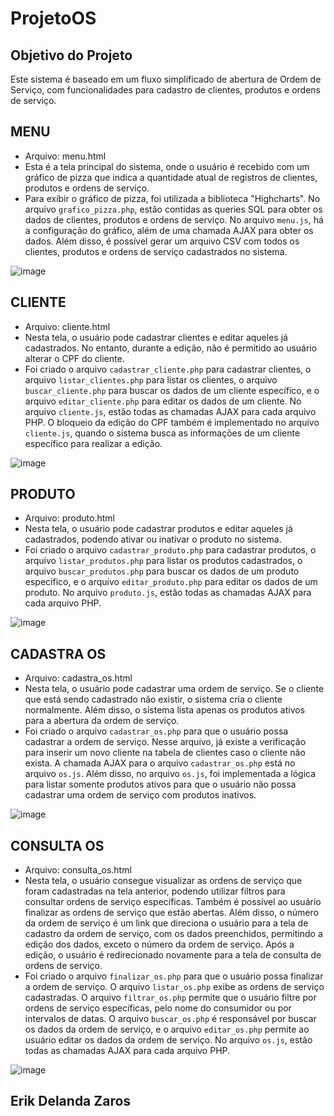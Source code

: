 # ProjetoOS

## Objetivo do Projeto

Este sistema é baseado em um fluxo simplificado de abertura de Ordem de Serviço, com funcionalidades para cadastro de clientes, produtos e ordens de serviço.

## MENU
- Arquivo: menu.html
- Esta é a tela principal do sistema, onde o usuário é recebido com um gráfico de pizza que indica a quantidade atual de registros de clientes, produtos e ordens de serviço.
- Para exibir o gráfico de pizza, foi utilizada a biblioteca "Highcharts". No arquivo `grafico_pizza.php`, estão contidas as queries SQL para obter os dados de clientes, produtos e ordens de serviço. No arquivo `menu.js`, há a configuração do gráfico, além de uma chamada AJAX para obter os dados. Além disso, é possível gerar um arquivo CSV com todos os clientes, produtos e ordens de serviço cadastrados no sistema.

![image](https://github.com/user-attachments/assets/5753593f-173b-44a4-8de7-71a78553e114)

## CLIENTE
- Arquivo: cliente.html
- Nesta tela, o usuário pode cadastrar clientes e editar aqueles já cadastrados. No entanto, durante a edição, não é permitido ao usuário alterar o CPF do cliente.
- Foi criado o arquivo `cadastrar_cliente.php` para cadastrar clientes, o arquivo `listar_clientes.php` para listar os clientes, o arquivo `buscar_cliente.php` para buscar os dados de um cliente específico, e o arquivo `editar_cliente.php` para editar os dados de um cliente. No arquivo `cliente.js`, estão todas as chamadas AJAX para cada arquivo PHP. O bloqueio da edição do CPF também é implementado no arquivo `cliente.js`, quando o sistema busca as informações de um cliente específico para realizar a edição.
  
![image](https://github.com/user-attachments/assets/cb8a26de-ad3a-4f6f-96d2-75275a58eadf)

## PRODUTO
- Arquivo: produto.html
- Nesta tela, o usuário pode cadastrar produtos e editar aqueles já cadastrados, podendo ativar ou inativar o produto no sistema.
- Foi criado o arquivo `cadastrar_produto.php` para cadastrar produtos, o arquivo `listar_produtos.php` para listar os produtos cadastrados, o arquivo `buscar_produtos.php` para buscar os dados de um produto específico, e o arquivo `editar_produto.php` para editar os dados de um produto. No arquivo `produto.js`, estão todas as chamadas AJAX para cada arquivo PHP.

![image](https://github.com/user-attachments/assets/b05a163c-50b7-4fc6-a0c5-44e7a753bdb4)

## CADASTRA OS
- Arquivo: cadastra_os.html
- Nesta tela, o usuário pode cadastrar uma ordem de serviço. Se o cliente que está sendo cadastrado não existir, o sistema cria o cliente normalmente. Além disso, o sistema lista apenas os produtos ativos para a abertura da ordem de serviço.
- Foi criado o arquivo `cadastrar_os.php` para que o usuário possa cadastrar a ordem de serviço. Nesse arquivo, já existe a verificação para inserir um novo cliente na tabela de clientes caso o cliente não exista. A chamada AJAX para o arquivo `cadastrar_os.php` está no arquivo `os.js`. Além disso, no arquivo `os.js`, foi implementada a lógica para listar somente produtos ativos para que o usuário não possa cadastrar uma ordem de serviço com produtos inativos.

![image](https://github.com/user-attachments/assets/e2bec836-d13a-40f4-85a0-eb8c1ea44538)

## CONSULTA OS
- Arquivo: consulta_os.html
- Nesta tela, o usuário consegue visualizar as ordens de serviço que foram cadastradas na tela anterior, podendo utilizar filtros para consultar ordens de serviço específicas. Também é possível ao usuário finalizar as ordens de serviço que estão abertas. Além disso, o número da ordem de serviço é um link que direciona o usuário para a tela de cadastro da ordem de serviço, com os dados preenchidos, permitindo a edição dos dados, exceto o número da ordem de serviço. Após a edição, o usuário é redirecionado novamente para a tela de consulta de ordens de serviço.
- Foi criado o arquivo `finalizar_os.php` para que o usuário possa finalizar a ordem de serviço. O arquivo `listar_os.php` exibe as ordens de serviço cadastradas. O arquivo `filtrar_os.php` permite que o usuário filtre por ordens de serviço específicas, pelo nome do consumidor ou por intervalos de datas. O arquivo `buscar_os.php` é responsável por buscar os dados da ordem de serviço, e o arquivo `editar_os.php` permite ao usuário editar os dados da ordem de serviço. No arquivo `os.js`, estão todas as chamadas AJAX para cada arquivo PHP.

![image](https://github.com/user-attachments/assets/4f0b21f9-16e1-447b-bb3d-8326903ddc0a)

## Erik Delanda Zaros
